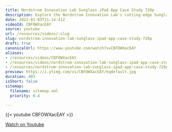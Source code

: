 ```yaml
---
title: Nordstrom Innovation Lab Sunglass iPad App Case Study 720p
description: Explore the Nordstrom Innovation Lab's cutting-edge Sunglass iPad app in this insightful case study, showcasing design and technology in retail.
date: 2022-01-03T11:14:41Z
videoId: CBFOWXacEAY
source: youtube
url: /resources/videos/:slug
slug: nordstrom-innovation-lab-sunglass-ipad-app-case-study-720p
draft: true
canonicalUrl: https://www.youtube.com/watch?v=CBFOWXacEAY
aliases:
- /resources/videos/CBFOWXacEAY
- /resources/videos/nordstrom-innovation-lab-sunglass-ipad-app-case-study-720p
- /resources/nordstrom-innovation-lab-sunglass-ipad-app-case-study-720p
preview: https://i.ytimg.com/vi/CBFOWXacEAY/hqdefault.jpg
duration: 403
isShort: false
sitemap:
  filename: sitemap.xml
  priority: 0.4

---
```

{{< youtube CBFOWXacEAY >}} 
  
 [Watch on Youtube](https://www.youtube.com/watch?v=CBFOWXacEAY)
